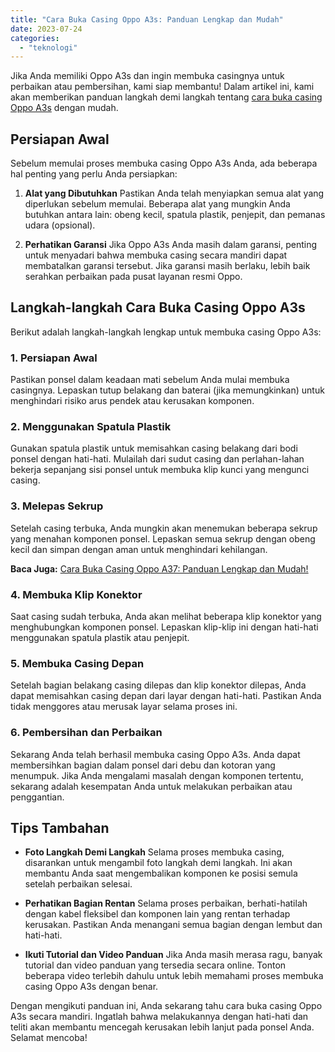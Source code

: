 ```yaml
---
title: "Cara Buka Casing Oppo A3s: Panduan Lengkap dan Mudah"
date: 2023-07-24
categories: 
  - "teknologi"
---
```


Jika Anda memiliki Oppo A3s dan ingin membuka casingnya untuk perbaikan atau pembersihan, kami siap membantu! Dalam artikel ini, kami akan memberikan panduan langkah demi langkah tentang [cara buka casing Oppo A3s](https://ajiekusumadhany.com/cara-buka-casing-oppo-a3s/) dengan mudah.

## Persiapan Awal

Sebelum memulai proses membuka casing Oppo A3s Anda, ada beberapa hal penting yang perlu Anda persiapkan:

1. **Alat yang Dibutuhkan** Pastikan Anda telah menyiapkan semua alat yang diperlukan sebelum memulai. Beberapa alat yang mungkin Anda butuhkan antara lain: obeng kecil, spatula plastik, penjepit, dan pemanas udara (opsional).
    
2. **Perhatikan Garansi** Jika Oppo A3s Anda masih dalam garansi, penting untuk menyadari bahwa membuka casing secara mandiri dapat membatalkan garansi tersebut. Jika garansi masih berlaku, lebih baik serahkan perbaikan pada pusat layanan resmi Oppo.
    

## Langkah-langkah Cara Buka Casing Oppo A3s

Berikut adalah langkah-langkah lengkap untuk membuka casing Oppo A3s:

### 1\. Persiapan Awal

Pastikan ponsel dalam keadaan mati sebelum Anda mulai membuka casingnya. Lepaskan tutup belakang dan baterai (jika memungkinkan) untuk menghindari risiko arus pendek atau kerusakan komponen.

### 2\. Menggunakan Spatula Plastik

Gunakan spatula plastik untuk memisahkan casing belakang dari bodi ponsel dengan hati-hati. Mulailah dari sudut casing dan perlahan-lahan bekerja sepanjang sisi ponsel untuk membuka klip kunci yang mengunci casing.

### 3\. Melepas Sekrup

Setelah casing terbuka, Anda mungkin akan menemukan beberapa sekrup yang menahan komponen ponsel. Lepaskan semua sekrup dengan obeng kecil dan simpan dengan aman untuk menghindari kehilangan.

**Baca Juga:** [Cara Buka Casing Oppo A37: Panduan Lengkap dan Mudah!](https://ajiekusumadhany.com/cara-buka-casing-oppo-a37/)

### 4\. Membuka Klip Konektor

Saat casing sudah terbuka, Anda akan melihat beberapa klip konektor yang menghubungkan komponen ponsel. Lepaskan klip-klip ini dengan hati-hati menggunakan spatula plastik atau penjepit.

### 5\. Membuka Casing Depan

Setelah bagian belakang casing dilepas dan klip konektor dilepas, Anda dapat memisahkan casing depan dari layar dengan hati-hati. Pastikan Anda tidak menggores atau merusak layar selama proses ini.

### 6\. Pembersihan dan Perbaikan

Sekarang Anda telah berhasil membuka casing Oppo A3s. Anda dapat membersihkan bagian dalam ponsel dari debu dan kotoran yang menumpuk. Jika Anda mengalami masalah dengan komponen tertentu, sekarang adalah kesempatan Anda untuk melakukan perbaikan atau penggantian.

## Tips Tambahan

- **Foto Langkah Demi Langkah** Selama proses membuka casing, disarankan untuk mengambil foto langkah demi langkah. Ini akan membantu Anda saat mengembalikan komponen ke posisi semula setelah perbaikan selesai.
    
- **Perhatikan Bagian Rentan** Selama proses perbaikan, berhati-hatilah dengan kabel fleksibel dan komponen lain yang rentan terhadap kerusakan. Pastikan Anda menangani semua bagian dengan lembut dan hati-hati.
    
- **Ikuti Tutorial dan Video Panduan** Jika Anda masih merasa ragu, banyak tutorial dan video panduan yang tersedia secara online. Tonton beberapa video terlebih dahulu untuk lebih memahami proses membuka casing Oppo A3s dengan benar.
    

Dengan mengikuti panduan ini, Anda sekarang tahu cara buka casing Oppo A3s secara mandiri. Ingatlah bahwa melakukannya dengan hati-hati dan teliti akan membantu mencegah kerusakan lebih lanjut pada ponsel Anda. Selamat mencoba!
